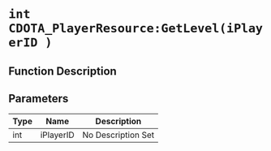 # `int CDOTA_PlayerResource:GetLevel(iPlayerID )`
## Function Description

## Parameters
Type|Name|Description
--|--|--
int|iPlayerID|No Description Set
